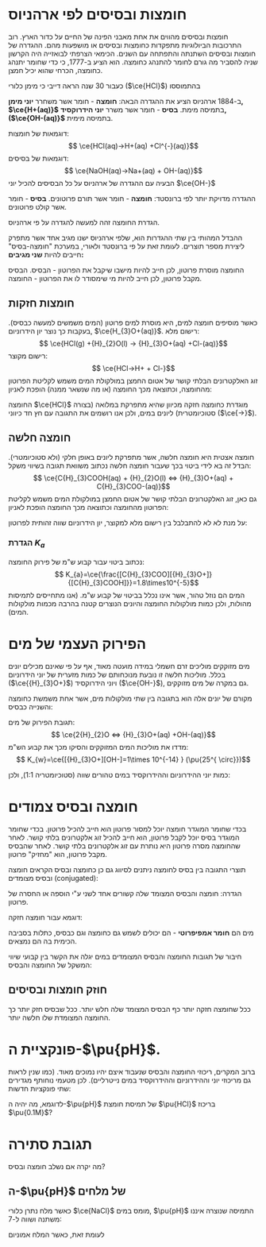 # חומצות ובסיסים לפי ארהניוס
חומצות ובסיסים מהווים את אחת מאבני הפינה של החיים על כדור הארץ. רוב התרכובות הביולוגיות מתפקדות כחומצות ובסיסים או מושפעות מהם.
ההגדרה של חומצות ובסיסים השתנתה והתפתחה עם השנים.
הכימאי הצרפתי לבואזייה היה הקרשון שניה להסביר מה גורם לחומר להתנהג כחומצה. הוא הציע ב-1777, כי כדי שחומר יתנהג כחומצה, הכרחי שהוא יכיל חמצן.

כעבור 30 שנה הראה דייבי כי מימן כלורי ($\ce{HCl}$) בהתמוססו

ב-1884 ארהניוס הציע את ההגדרה הבאה:
**חומצה** - חומר אשר משחרר **יוני מימן, $\ce{H+(aq)}$** בתמיסה מימת.
**בסיס** - חומר אשר משרר **יוני הידרוקסיד, ($\ce{OH-(aq)}$** בתמיסה מימית.

דוגמאות של חומצות:
$$ \ce{HCl(aq)->H+(aq) +Cl^{-}(aq)}$$
דוגמאות של בסיסים:
$$ \ce{NaOH(aq)->Na+(aq) + OH-(aq)}$$
הבעיה עם ההגדרה של ארהניוס על כל הבסיסים להכיל יוני $\ce{OH-}$

ההגדרה מדויקת יותר לפי ברונסטד:
**חומצה** - חומר אשר תורם פרוטונים.
**בסיס** - חומר אשר קולט פרוטונים.

הגדרת החומצה זהה למעשה להגדרה על פי ארהניוס.

ההבדל המהותי בין שתי ההגדרות הוא, שלפי ארהניוס ישנו מגיב אחד אשר מתפרק ליצירת מספר תוצרים.
לעומת זאת על פי ברונסטד ולאורי, במערכת "חומצה-בסיס" חייבים להיות **שני מגיבים:**

החומצה מוסרת פרוטון, לכן חייב להיות מישבו שיקבל את הפרוטון - הבסיס.
הבסיס מקבל פרוטון, לכן חייב להיות מי שימסודר לו את הפרוטון - החומצה.

## חומצות חזקות
כאשר מוסיפים חומצה למים, היא מוסרת למים פרוטון (המים משמשים למעשה כבסיס). בעקבות כך נוצר יון הידרוניום, $\ce{H_{3}O+(aq)}$.
רישום מלא:
$$ \ce{HCl(g) +{H}_{2}O(l) -> {H}_{3}O+(aq) +Cl-(aq)}$$
רישום מקוצר:
$$ \ce{HCl->H+ + Cl-}$$
זוג האלקטרונים הבלתי קושר של אטום החמצן במולקולת המים משמש לקליטת הפרוטון מהחומצה, וכתוצאה מכך החומצה (או מה שנשאר ממנה) הופכת לאניון:

החומצה $\ce{HCl}$ מוגדרת כחומצה חזקה מכיוון שהיא מתפרקת במלואה (בצורה סטוכיומטרית) ליונים במים, ולכן אנו רושמים את התגובה עם חץ חד כיווני ($\ce{->}$).

## חומצה חלשה
חומצה אצטית היא חומצה חלשה, אשר מתפרקת ליונים באופן חלקי (ולא סטוכיומטרי). הבדל זה בא לידי ביטוי בכך שעבור חומצה חלשה נכתוב משוואת תגובה בשיווי משקל:
$$ \ce{C{H}_{3}COOH(aq) + {H}_{2}O(l) <=> {H}_{3}O+(aq) + C{H}_{3}COO-(aq)}$$
גם כאן, זוג האלקטרונים הבלתי קושר של אטום החמצן במולקולת המים משמש לקליטת הפרוטון מהחומצה וכתוצאה מכך החומצה הופכת לאניון:

על מנת לא לא להתבלבל בין רישום מלא למקוצר, יון הידרוניום שווה זהותית לפרוטון:

### הגדרת $K_{a}$
נכתוב ביטוי עבור קבוע ש"מ של פירוק החומצה:
$$ K_{a}=\ce{\frac{[C{H}_{3}COO][{H}_{3}O+]}{[C{H}_{3}COOH]}}=1.8\times10^{-5}$$
המים הם נוזל טהור, אשר אינו נכלל בביטוי של קבוע ש"מ. (אנו מתחייסים לתמיסות מהולות, ולכן כמות מולקולות החומצה והיונים הנוצרים קטנה בהרבה מכמות מולקולות המים).

# הפירוק העצמי של מים
מים מזוקקים מוליכים זרם חשמלי במידה מועטה מאוד, אף על פי שאינם מכילים יונים בכלל. מוליכות חלשה זו נובעת מנוכחותם של כמות מזערית של יוני הידרוניום ($\ce{{H}_{3}O+}$) ויוני הידרוקסיד ($\ce{OH-}$), גם במקרה של מים מזוקקים.

מקורם של יונים אלה הוא בתגובה בין שתי מולקולות מים, אשר אחת משמשת כחומצה והשנייה כבסיס:

תגובת הפירוק של מים:
$$ \ce{2{H}_{2}O <=> {H}_{3}O+(aq) +OH-(aq)}$$
מדדו את מוליכות המים המזוקקים והסיקו מכך את קבוע הש"מ:
$$ K_{w}=\ce{[{H}_{3}O+][OH-]=1\times 10^{-14} } (\pu{25^{ \circ}})$$

כמות יוני ההידרוניום וההידרוקסיד במים טהורים שווה (סטוכיומטריה 1:1), ולכן:

# חומצה ובסיס צמודים
בכדי שחומר המוגדר חומצה יוכל למסור פרוטון הוא חייב להכיל פרוטון.
בכדי שחומר המוגדר בסיס יוכל לקבל פרוטון, הוא חייב להכיל זוג אלקטרונים בלתי קושר. לאחר שהחומצה מסרה פרוטון היא נותרת עם זוג אלקטרונים בלתי קושר. לאחר שהבסיס מקבל פרוטון, הוא "מחזיק" פרוטון.

תוצרי התגובה בין בסיס לחומצה ניתנים לסיווג גם כן כחומצה ובסיס הקראים חומצה ובסיס מצומדים (conjugated):

הגדרה: חומצה והבסיס המצומד שלה קשורים אחד לשני ע"י הוספה או החסרה של פרוטון.

דוגמא עבור חומצה חזקה:


מים הם **חומר אמפיפרוטי** - הם יכולים לשמש גם כחומצה וגם כבסיס, כתלות בסביבה הכימית בה הם נמצאים.



חיבור של תגובות החומצה והבסיס המצומדים במים יגלה את הקשר בין קבועי שיווי המשקל של החומצה והבסיס:



## חוזק חומצות ובסיסים
ככל שחומצה חזקה יותר כף הבסיס המצומד שלה חלש יותר. ככל שבסיס חזק יותר כך החומצה המצומדת שלו חלשה יותר.

# פונקציית ה-$\pu{pH}$.
ברוב המקרים, ריכוזי החומצה והבסיס שנעבוד איצם יהיו נמוכים מאוד. (כמו שנין לראות גם מריכוזי יוני וההידרוניום וההידרוקסיד במים נייטרליים).
לכן מטעמי נוחותף מגדירים שתי פונקציות חדשות:

לדוגמא, מה יהיה ה-$\pu{pH}$ של תמיסת חומצת $\pu{HCl}$ בריכוז $\pu{0.1M}$?

# תגובת סתירה
מה יקרה אם נשלב חומצה ובסיס?

## ה-$\pu{pH}$ של מלחים
כאשר מלח נתרן כלורי $\ce{NaCl}$ מומס  במים, $\pu{pH}$ התמיסה שנוצרה איננו משתנה ושווה ל-7:

לעומת זאת, כאשר המלח אמוניום
